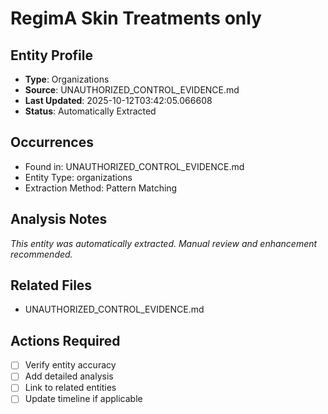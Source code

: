 # RegimA Skin Treatments only

## Entity Profile
- **Type**: Organizations
- **Source**: UNAUTHORIZED_CONTROL_EVIDENCE.md
- **Last Updated**: 2025-10-12T03:42:05.066608
- **Status**: Automatically Extracted

## Occurrences
- Found in: UNAUTHORIZED_CONTROL_EVIDENCE.md
- Entity Type: organizations
- Extraction Method: Pattern Matching

## Analysis Notes
*This entity was automatically extracted. Manual review and enhancement recommended.*

## Related Files
- UNAUTHORIZED_CONTROL_EVIDENCE.md

## Actions Required
- [ ] Verify entity accuracy
- [ ] Add detailed analysis
- [ ] Link to related entities
- [ ] Update timeline if applicable
